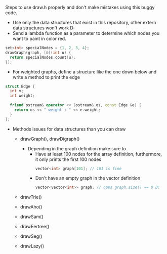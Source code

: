Steps to use draw.h properly and don't make mistakes using this buggy code.

* Use only the data structures that exist in this repository, other extern data structures won't work D:
* Send a lambda function as a parameter to determine which nodes you want to paint in color red.
```cpp
set<int> specialNodes = {1, 2, 3, 4};
drawGraph(graph, [&](int u) {
  return specialNodes.count(u);
});
```

* For weighted graphs, define a structure like the one down below and write a method to print the edge
```cpp
struct Edge {
  int v;
  int weight;
  
  friend ostream& operator << (ostream& os, const Edge &e) {
    return os << " weight : " << e.weight;
  }
};
```

* Methods issues for data structures than you can draw
  * drawGraph(), drawDigraph()
    * Depending in the graph definition make sure to 
      * Have at least 100 nodes for the array definition, furthermore, it only prints the first 100 nodes
        ```cpp
        vector<int> graph[101]; // 101 is fine
        ```
      * Don't have an empty graph in the vector definition
        ```cpp
        vector<vector<int>> graph; // opps graph.size() == 0 D:
        ```
  
  * drawTrie()
  * drawAho() 
  * drawSam() 
  * drawEertree() 
  
  * drawSeg() 
  * drawLazy()

